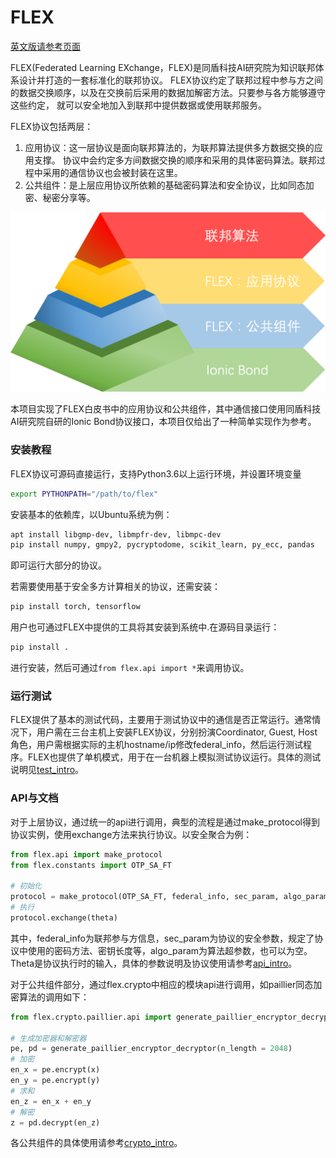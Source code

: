 # FLEX

[英文版请参考页面](README.md)

FLEX(Federated Learning EXchange，FLEX)是同盾科技AI研究院为知识联邦体系设计并打造的一套标准化的联邦协议。
FLEX协议约定了联邦过程中参与方之间的数据交换顺序，以及在交换前后采用的数据加解密方法。只要参与各方能够遵守这些约定，
就可以安全地加入到联邦中提供数据或使用联邦服务。

FLEX协议包括两层：
1. 应用协议：这一层协议是面向联邦算法的，为联邦算法提供多方数据交换的应用支撑。
协议中会约定多方间数据交换的顺序和采用的具体密码算法。联邦过程中采用的通信协议也会被封装在这里。
2. 公共组件：是上层应用协议所依赖的基础密码算法和安全协议，比如同态加密、秘密分享等。

<div style="text-align: center;">

![FLEX协议总览](doc/pic/FLEX-structure-zh.png)
</div>

本项目实现了FLEX白皮书中的应用协议和公共组件，其中通信接口使用同盾科技AI研究院自研的Ionic Bond协议接口，本项目仅给出了一种简单实现作为参考。

### 安装教程

FLEX协议可源码直接运行，支持Python3.6以上运行环境，并设置环境变量

```bash
export PYTHONPATH="/path/to/flex"
```

安装基本的依赖库，以Ubuntu系统为例：

```bash
apt install libgmp-dev, libmpfr-dev, libmpc-dev
pip install numpy, gmpy2, pycryptodome, scikit_learn, py_ecc, pandas
```

即可运行大部分的协议。

若需要使用基于安全多方计算相关的协议，还需安装：

```bash
pip install torch, tensorflow
```

用户也可通过FLEX中提供的工具将其安装到系统中.在源码目录运行：

```bash
pip install .
```

进行安装，然后可通过`from flex.api import *`来调用协议。

### 运行测试
FLEX提供了基本的测试代码，主要用于测试协议中的通信是否正常运行。通常情况下，用户需在三台主机上安装FLEX协议，分别扮演Coordinator, Guest, Host角色，用户需根据实际的主机hostname/ip修改federal_info，然后运行测试程序。FLEX也提供了单机模式，用于在一台机器上模拟测试协议运行。具体的测试说明见[test_intro](doc/test_intro.md)。

### API与文档
对于上层协议，通过统一的api进行调用，典型的流程是通过make_protocol得到协议实例，使用exchange方法来执行协议。以安全聚合为例：

```python
from flex.api import make_protocol
from flex.constants import OTP_SA_FT

# 初始化
protocol = make_protocol(OTP_SA_FT, federal_info, sec_param, algo_param)
# 执行
protocol.exchange(theta)
```

其中，federal_info为联邦参与方信息，sec_param为协议的安全参数，规定了协议中使用的密码方法、密钥长度等，algo_param为算法超参数，也可以为空。Theta是协议执行时的输入，具体的参数说明及协议使用请参考[api_intro](doc/api_intro.md)。

对于公共组件部分，通过flex.crypto中相应的模块api进行调用，如paillier同态加密算法的调用如下：

```python
from flex.crypto.paillier.api import generate_paillier_encryptor_decryptor

# 生成加密器和解密器
pe, pd = generate_paillier_encryptor_decryptor(n_length = 2048)
# 加密
en_x = pe.encrypt(x)
en_y = pe.encrypt(y)
# 求和
en_z = en_x + en_y
# 解密
z = pd.decrypt(en_z)
```

各公共组件的具体使用请参考[crypto_intro](doc/crypto_api_intro.md)。
